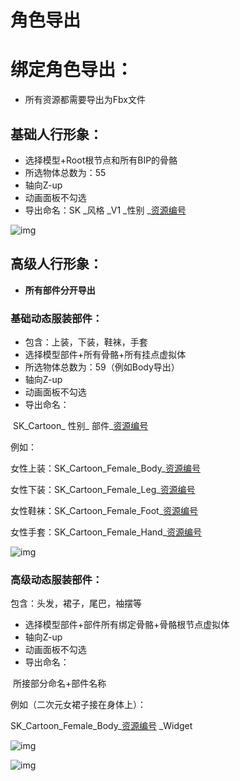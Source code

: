 # 角色导出

# 绑定角色导出：

- 所有资源都需要导出为Fbx文件

## 基础人行形象：

- 选择模型+Root根节点和所有BIP的骨骼
- 所选物体总数为：55
- 轴向Z-up
- 动画面板不勾选
- 导出命名：SK _风格 _V1 _性别 _[资源编号](./2-3-2-resource-number) 

![img](https://arkimg.ark.online/1691405559047-1-1691405569740-6.png)

## 高级人行形象：

- **所有部件分开导出**

### 基础动态服装部件：

- 包含：上装，下装，鞋袜，手套
- 选择模型部件+所有骨骼+所有挂点虚拟体
- 所选物体总数为：59（例如Body导出）
- 轴向Z-up
- 动画面板不勾选
- 导出命名：

​        SK_Cartoon_ 性别_ 部件_[资源编号](./2-3-2-resource-number) 

 例如：

  女性上装：SK_Cartoon_Female_Body_[资源编号](./2-3-2-resource-number) 

  女性下装：SK_Cartoon_Female_Leg_[资源编号](./2-3-2-resource-number) 

  女性鞋袜：SK_Cartoon_Female_Foot_[资源编号](./2-3-2-resource-number) 

  女性手套：SK_Cartoon_Female_Hand_[资源编号](./2-3-2-resource-number) 

![img](https://arkimg.ark.online/1690961428040-12.png)

### 高级动态服装部件：

包含：头发，裙子，尾巴，袖摆等

- 选择模型部件+部件所有绑定骨骼+骨骼根节点虚拟体
- 轴向Z-up
- 动画面板不勾选
- 导出命名：

​      所接部分命名+部件名称

例如（二次元女裙子接在身体上）：

  SK_Cartoon_Female_Body_[资源编号](./2-3-2-resource-number) _Widget

![img](https://arkimg.ark.online/1690961846081-20.png)

![img](https://arkimg.ark.online/1690962022995-28.png)